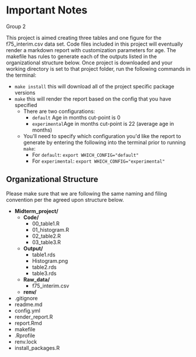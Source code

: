 Important Notes
================
Group 2

This project is aimed creating three tables and one figure for the f75_interim.csv data set.
Code files included in this project will eventually render a markdown report with customization parameters for age.
The makefile has rules to generate each of the outputs listed in the organizational structure below. Once project is downloaded and your working directory is set to that project folder, run the following commands in the terminal:
  - `make install` this will download all of the project specific package versions
  - `make` this will render the report based on the config that you have specified
    - There are two configurations: 
      - `default` Age in months cut-point is 0
      - `experimental`Age in months cut-point is 22 (average age in months)
    - You'll need to specify which configuration you'd like the report to generate by entering the following into the terminal prior to running `make`:
      - For `default`: `export WHICH_CONFIG="default"`
      - For `experimental`: `export WHICH_CONFIG="experimental"`


## Organizational Structure

Please make sure that we are following the same naming and filing
convention per the agreed upon structure below.

- **Midterm_project/**
  - **Code/**
    - 00_table1.R
    - 01_histogram.R
    - 02_table2.R
    - 03_table3.R
  - **Output/**
    - table1.rds
    - Histogram.png
    - table2.rds
    - table3.rds
  - **Raw_data/**
    - f75_interim.csv
  - **renv/**
- .gitignore
- readme.md
- config.yml
- render_report.R
- report.Rmd
- makefile
- .Rprofile
- renv.lock
- install_packages.R


